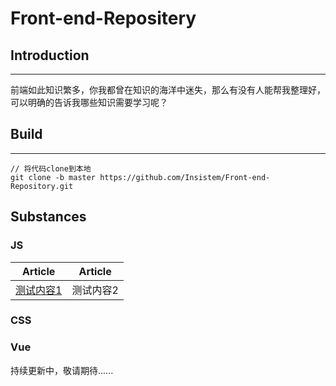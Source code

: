 # Front-end-Repositery
## Introduction
*** 
前端如此知识繁多，你我都曾在知识的海洋中迷失，那么有没有人能帮我整理好，可以明确的告诉我哪些知识需要学习呢？
## Build
*** 
```
// 将代码clone到本地
git clone -b master https://github.com/Insistem/Front-end-Repository.git
```
## Substances
### JS
| Article  | Article |
|--------|-------|
|[测试内容1](https://github.com/windiest)  |测试内容2  |
### CSS
### Vue
持续更新中，敬请期待......
